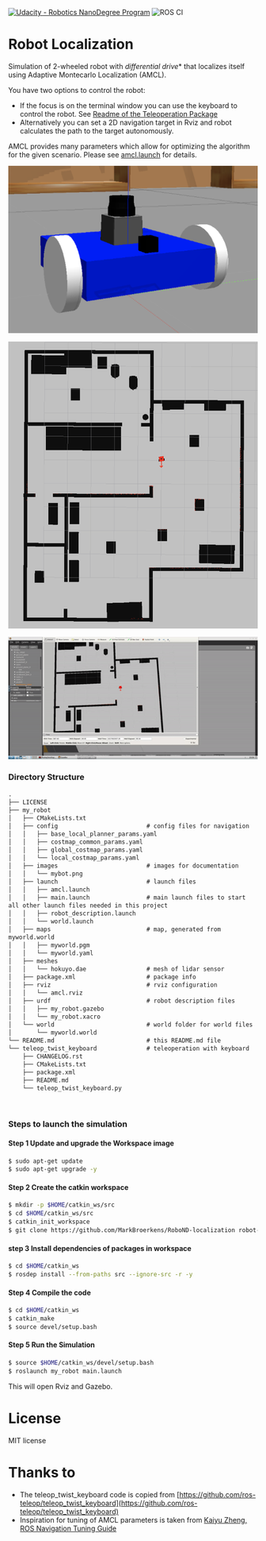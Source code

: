 [![Udacity - Robotics NanoDegree Program](https://s3-us-west-1.amazonaws.com/udacity-robotics/Extra+Images/RoboND_flag.png)](https://www.udacity.com/robotics) 
![ROS CI](https://github.com/MarkBroerkens/RoboND-slam/workflows/ROS%20CI/badge.svg)

# Robot Localization
Simulation of 2-wheeled robot with *differential drive** that localizes itself using Adaptive Montecarlo Localization (AMCL).

You have two options to control the robot:
* If the focus is on the terminal window you can use the keyboard to control the robot. See [Readme of the Teleoperation Package](https://github.com/MarkBroerkens/RoboND-localization/blob/main/teleop_twist_keyboard/README.md)
* Alternatively you can set a 2D navigation target in Rviz and robot calculates the path to the target autonomously.

AMCL provides many parameters which allow for optimizing the algorithm for the given scenario. Please see [amcl.launch](https://github.com/MarkBroerkens/RoboND-localization/blob/main/my_robot/launch/amcl.launch) for details.

![Robot](https://github.com/MarkBroerkens/RoboND-localization/blob/main/my_robot/images/mybot.png)

![Initial localization shown in Rviz](https://github.com/MarkBroerkens/RoboND-localization/blob/main/my_robot/images/localization_rviz2.png)

![Go to target navigation shown in Rviz](https://github.com/MarkBroerkens/RoboND-localization/blob/main/my_robot/images/localization_rviz_animation.gif)


### Directory Structure
```
.
├── LICENSE
├── my_robot
│   ├── CMakeLists.txt
│   ├── config                         # config files for navigation
│   │   ├── base_local_planner_params.yaml
│   │   ├── costmap_common_params.yaml
│   │   ├── global_costmap_params.yaml
│   │   └── local_costmap_params.yaml
│   ├── images                         # images for documentation
│   │   └── mybot.png
│   ├── launch                         # launch files
│   │   ├── amcl.launch         
│   │   ├── main.launch                # main launch files to start all other launch files needed in this project
│   │   ├── robot_description.launch
│   │   └── world.launch
│   ├── maps                           # map, generated from myworld.world
│   │   ├── myworld.pgm                
│   │   └── myworld.yaml
│   ├── meshes                         
│   │   └── hokuyo.dae                 # mesh of lidar sensor
│   ├── package.xml                    # package info
│   ├── rviz                           # rviz configuration
│   │   └── amcl.rviz
│   ├── urdf                           # robot description files
│   │   ├── my_robot.gazebo
│   │   └── my_robot.xacro
│   └── world                          # world folder for world files
│       └── myworld.world
└── README.md                          # this README.md file
└── teleop_twist_keyboard              # teleoperation with keyboard
    ├── CHANGELOG.rst
    ├── CMakeLists.txt
    ├── package.xml
    ├── README.md
    └── teleop_twist_keyboard.py

                                                                  

```


### Steps to launch the simulation

#### Step 1 Update and upgrade the Workspace image
```sh
$ sudo apt-get update
$ sudo apt-get upgrade -y
```

#### Step 2 Create the catkin workspace
```sh
$ mkdir -p $HOME/catkin_ws/src
$ cd $HOME/catkin_ws/src
$ catkin_init_workspace
$ git clone https://github.com/MarkBroerkens/RoboND-localization robot-localization
```


#### step 3 Install dependencies of packages in workspace
```sh
$ cd $HOME/catkin_ws
$ rosdep install --from-paths src --ignore-src -r -y
```


#### Step 4 Compile the code
```sh
$ cd $HOME/catkin_ws
$ catkin_make
$ source devel/setup.bash
```


#### Step 5 Run the Simulation 
```sh
$ source $HOME/catkin_ws/devel/setup.bash
$ roslaunch my_robot main.launch

```
This will open Rviz and Gazebo. 



# License
MIT license

# Thanks to
* The teleop_twist_keyboard code is copied from [https://github.com/ros-teleop/teleop_twist_keyboard](https://github.com/ros-teleop/teleop_twist_keyboard)
* Inspiration for tuning of AMCL parameters is taken from [Kaiyu Zheng, ROS Navigation Tuning Guide](http://kaiyuzheng.me/documents/navguide.pdf)
